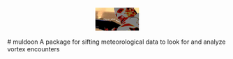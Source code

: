 <p align="center"><img src="Muldoon.png" alt="Clever whirl." width="100"/></p>
# muldoon
A package for sifting meteorological data to look for and analyze vortex encounters
